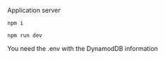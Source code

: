 Application server
```
npm i
```
```
npm run dev
```
You need the .env with the DynamodDB information
